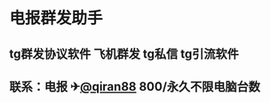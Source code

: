 <h1>电报群发助手</h1>
<h2>tg群发协议软件 飞机群发 tg私信 tg引流软件</h2>
<h2>联系：电报 ✈<a href="https://t.me/qiran88">@qiran88</a> 800/永久不限电脑台数</h2>
